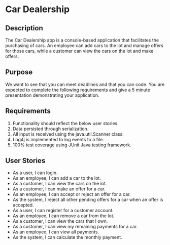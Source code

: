 # Car Dealership

## Description

   The Car Dealership app is a console-based application that facilitates the purchasing of cars. An employee can add cars to the lot and manage offers for those cars, while a customer can view the cars on the lot and make offers.
	
## Purpose

   We want to see that you can meet deadlines and that you can code. You are expected to complete the following requirements and give a 5 minute presentation demonstrating your application.

## Requirements
1. Functionality should reflect the below user stories.
2. Data persisted through serialization.
3. All input is received using the java.util.Scanner class.
4. Log4j is implemented to log events to a file.
5. 100% test coverage using JUnit Java testing framework.


## User Stories

* As a user, I can login.
* As an employee, I can add a car to the lot.
* As a customer, I can view the cars on the lot.
* As a customer, I can make an offer for a car.
* As an employee, I can accept or reject an offer for a car.
* As the system, I reject all other pending offers for a car when an offer is accepted.
* As a user, I can register for a customer account.
* As an employee, I can remove a car from the lot.
* As a customer, I can view the cars that I own.
* As a customer, I can view my remaining payments for a car.
* As an employee, I can view all payments.
* As the system, I can calculate the monthly payment.